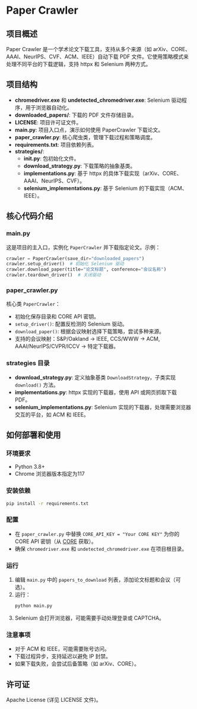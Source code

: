 # Paper Crawler

## 项目概述

Paper Crawler 是一个学术论文下载工具，支持从多个来源（如 arXiv、CORE、AAAI、NeurIPS、CVF、ACM、IEEE）自动下载 PDF 文件。它使用策略模式来处理不同平台的下载逻辑，支持 httpx 和 Selenium 两种方式。

## 项目结构

- **chromedriver.exe** 和 **undetected_chromedriver.exe**: Selenium 驱动程序，用于浏览器自动化。
- **downloaded_papers/**: 下载的 PDF 文件存储目录。
- **LICENSE**: 项目许可证文件。
- **main.py**: 项目入口点，演示如何使用 PaperCrawler 下载论文。
- **paper_crawler.py**: 核心爬虫类，管理下载过程和策略调度。
- **requirements.txt**: 项目依赖列表。
- **strategies/**:
  - **__init__.py**: 包初始化文件。
  - **download_strategy.py**: 下载策略的抽象基类。
  - **implementations.py**: 基于 httpx 的具体下载实现（arXiv、CORE、AAAI、NeurIPS、CVF）。
  - **selenium_implementations.py**: 基于 Selenium 的下载实现（ACM、IEEE）。

## 核心代码介绍

### main.py
这是项目的主入口，实例化 `PaperCrawler` 并下载指定论文。示例：
```python
crawler = PaperCrawler(save_dir="downloaded_papers")
crawler.setup_driver()  # 初始化 Selenium 驱动
crawler.download_paper(title="论文标题", conference="会议名称")
crawler.teardown_driver()  # 关闭驱动
```

### paper_crawler.py
核心类 `PaperCrawler`：
- 初始化保存目录和 CORE API 密钥。
- `setup_driver()`: 配置反检测的 Selenium 驱动。
- `download_paper()`: 根据会议映射选择下载策略，尝试多种来源。
- 支持的会议映射：S&P/Oakland -> IEEE, CCS/WWW -> ACM, AAAI/NeurIPS/CVPR/ICCV -> 特定下载器。

### strategies 目录
- **download_strategy.py**: 定义抽象基类 `DownloadStrategy`，子类实现 `download()` 方法。
- **implementations.py**: httpx 实现的下载器，使用 API 或网页抓取下载 PDF。
- **selenium_implementations.py**: Selenium 实现的下载器，处理需要浏览器交互的平台，如 ACM 和 IEEE。

## 如何部署和使用

### 环境要求
- Python 3.8+
- Chrome 浏览器版本指定为117

### 安装依赖
```bash
pip install -r requirements.txt
```

### 配置
- 在 `paper_crawler.py` 中替换 `CORE_API_KEY = "Your CORE KEY"` 为你的 CORE API 密钥（从 [CORE](https://core.ac.uk/) 获取）。
- 确保 `chromedriver.exe` 和 `undetected_chromedriver.exe` 在项目根目录。

### 运行
1. 编辑 `main.py` 中的 `papers_to_download` 列表，添加论文标题和会议（可选）。
2. 运行：
   ```bash
   python main.py
   ```
3. Selenium 会打开浏览器，可能需要手动处理登录或 CAPTCHA。

### 注意事项
- 对于 ACM 和 IEEE，可能需要账号访问。
- 下载过程异步，支持延迟以避免 IP 封禁。
- 如果下载失败，会尝试后备策略（如 arXiv、CORE）。

## 许可证
Apache License (详见 LICENSE 文件)。 
